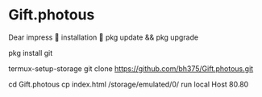 # Gift.photous
Dear impress 💞
installation 🔗
pkg update && pkg upgrade

pkg install git

termux-setup-storage
git clone https://github.com/bh375/Gift.photous.git

cd Gift.photous
cp index.html /storage/emulated/0/
run local Host 80.80
